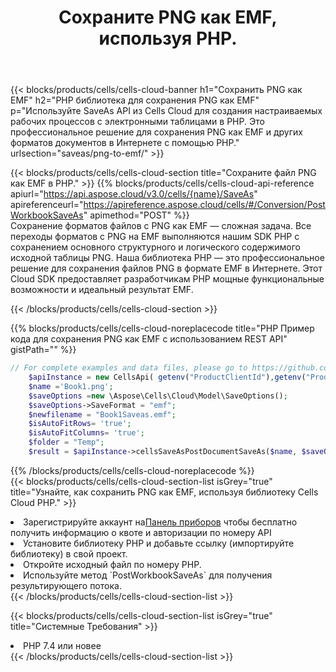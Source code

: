 ﻿---
title:  Сохраните PNG как EMF, используя PHP.
description:  Использование Aspose.Cells Cloud SDK для PHP для сохранения файла формата PNG как файла формата EMF.
kwords: Excel, Save PNG as EMF, REST, PHP
howto: How to save PNG as EMF using Aspose.Cells Cloud PHP library.
---
{{< blocks/products/cells/cells-cloud-banner h1="Сохранить PNG как EMF" h2="PHP библиотека для сохранения PNG как EMF" p="Используйте SaveAs API из Cells Cloud для создания настраиваемых рабочих процессов с электронными таблицами в PHP. Это профессиональное решение для сохранения PNG как EMF и других форматов документов в Интернете с помощью PHP." urlsection="saveas/png-to-emf/" >}}

{{< blocks/products/cells/cells-cloud-section title="Сохраните файл PNG как EMF в PHP." >}}
{{% blocks/products/cells/cells-cloud-api-reference apiurl="https://api.aspose.cloud/v3.0/cells/{name}/SaveAs" apireferenceurl="https://apireference.aspose.cloud/cells/#/Conversion/PostWorkbookSaveAs" apimethod="POST" %}}
<br/>
Сохранение форматов файлов с PNG как EMF — сложная задача. Все переходы форматов с PNG на EMF выполняются нашим SDK PHP с сохранением основного структурного и логического содержимого исходной таблицы PNG. Наша библиотека PHP — это профессиональное решение для сохранения файлов PNG в формате EMF в Интернете. Этот Cloud SDK предоставляет разработчикам PHP мощные функциональные возможности и идеальный результат EMF.

{{< /blocks/products/cells/cells-cloud-section >}}

{{% blocks/products/cells/cells-cloud-noreplacecode title="PHP Пример кода для сохранения PNG как EMF с использованием REST API" gistPath="" %}}
  
```php
// For complete examples and data files, please go to https://github.com/aspose-cells-cloud/aspose-cells-cloud-php/
    $apiInstance = new CellsApi( getenv("ProductClientId"),getenv("ProductClientSecret") );
    $name ='Book1.png';
    $saveOptions =new \Aspose\Cells\Cloud\Model\SaveOptions();
    $saveOptions->SaveFormat = "emf";
    $newfilename = "Book1Saveas.emf";
    $isAutoFitRows= 'true';
    $isAutoFitColumns= 'true';
    $folder = "Temp";
    $result = $apiInstance->cellsSaveAsPostDocumentSaveAs($name, $saveOptions, $newfilename,$isAutoFitRows, $isAutoFitColumns, $folder);
```
  
{{% /blocks/products/cells/cells-cloud-noreplacecode %}}
<br/>
{{< blocks/products/cells/cells-cloud-section-list isGrey="true" title="Узнайте, как сохранить PNG как EMF, используя библиотеку Cells Cloud PHP." >}}
<li> Зарегистрируйте аккаунт на<a href="https://dashboard.aspose.cloud/">Панель приборов</a> чтобы бесплатно получить информацию о квоте и авторизации по номеру API</li>
<li>Установите библиотеку PHP и добавьте ссылку (импортируйте библиотеку) в свой проект.</li>
<li>Откройте исходный файл по номеру PHP.</li>
<li>Используйте метод `PostWorkbookSaveAs` для получения результирующего потока.</li>
{{< /blocks/products/cells/cells-cloud-section-list >}}

{{< blocks/products/cells/cells-cloud-section-list isGrey="true" title="Системные Требования" >}}
<li>PHP 7.4 или новее</li>
{{< /blocks/products/cells/cells-cloud-section-list >}}
